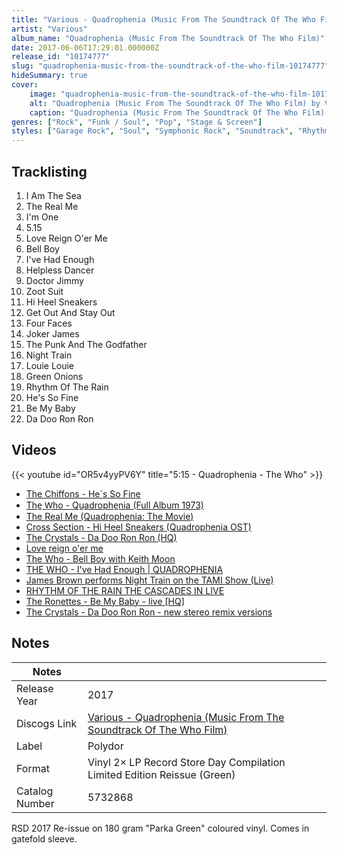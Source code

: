 ```yaml
---
title: "Various - Quadrophenia (Music From The Soundtrack Of The Who Film)"
artist: "Various"
album_name: "Quadrophenia (Music From The Soundtrack Of The Who Film)"
date: 2017-06-06T17:29:01.000000Z
release_id: "10174777"
slug: "quadrophenia-music-from-the-soundtrack-of-the-who-film-10174777"
hideSummary: true
cover:
    image: "quadrophenia-music-from-the-soundtrack-of-the-who-film-10174777.jpg"
    alt: "Quadrophenia (Music From The Soundtrack Of The Who Film) by Various"
    caption: "Quadrophenia (Music From The Soundtrack Of The Who Film) by Various"
genres: ["Rock", "Funk / Soul", "Pop", "Stage & Screen"]
styles: ["Garage Rock", "Soul", "Symphonic Rock", "Soundtrack", "Rhythm & Blues", "Mod"]
---
```


## Tracklisting
1. I Am The Sea
2. The Real Me
3. I'm One
4. 5.15
5. Love Reign O'er Me
6. Bell Boy
7. I've Had Enough
8. Helpless Dancer
9. Doctor Jimmy
10. Zoot Suit
11. Hi Heel Sneakers
12. Get Out And Stay Out
13. Four Faces
14. Joker James
15. The Punk And The Godfather
16. Night Train
17. Louie Louie
18. Green Onions
19. Rhythm Of The Rain
20. He's So Fine
21. Be My Baby
22. Da Doo Ron Ron




## Videos
{{< youtube id="OR5v4yyPV6Y" title="5:15 - Quadrophenia - The Who" >}}
- [The Chiffons - He´s So Fine](https://www.youtube.com/watch?v=rinz9Avvq6A)
- [The̲ W̲ho - Qu̲adrophe̲nia (Full Album 1973)](https://www.youtube.com/watch?v=0F3HxlYFc5U)
- [The Real Me (Quadrophenia: The Movie)](https://www.youtube.com/watch?v=82oVtqrCpaI)
- [Cross Section - Hi Heel Sneakers (Quadrophenia OST)](https://www.youtube.com/watch?v=v9Ii2OcP3rc)
- [The Crystals - Da Doo Ron Ron (HQ)](https://www.youtube.com/watch?v=L0dikX80Ed8)
- [Love reign o'er me](https://www.youtube.com/watch?v=ZALcu_UhuIg)
- [The Who - Bell Boy with Keith Moon](https://www.youtube.com/watch?v=OBruYbPzxOw)
- [THE WHO - I've Had Enough | QUADROPHENIA](https://www.youtube.com/watch?v=hb8TfdeRJgk)
- [James Brown performs Night Train on the TAMI Show (Live)](https://www.youtube.com/watch?v=ZF_rZrH4yBY)
- [RHYTHM OF THE RAIN THE CASCADES IN LIVE](https://www.youtube.com/watch?v=l1PJ9mF2H2Q)
- [The Ronettes - Be My Baby - live [HQ]](https://www.youtube.com/watch?v=jrVbawRPO7I)
- [The Crystals - Da Doo Ron Ron - new stereo remix versions](https://www.youtube.com/watch?v=v-qqi7-Q19k)

## Notes
| Notes          |             |
| ---------------| ----------- |
| Release Year   | 2017 |
| Discogs Link   | [Various - Quadrophenia (Music From The Soundtrack Of The Who Film)](https://www.discogs.com/release/10174777-Various-Quadrophenia-Music-From-The-Soundtrack-Of-The-Who-Film) |
| Label          | Polydor |
| Format         | Vinyl 2× LP Record Store Day Compilation Limited Edition Reissue (Green) |
| Catalog Number | 5732868 |

RSD 2017 Re-issue on 180 gram "Parka Green" coloured vinyl. 
Comes in gatefold sleeve.
